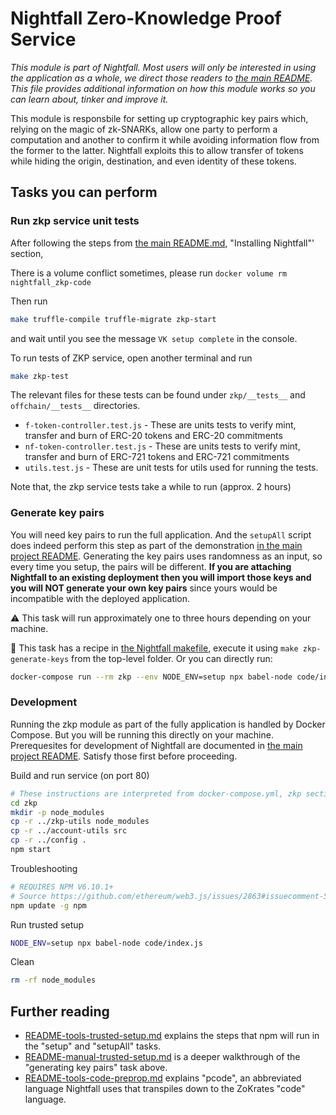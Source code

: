# Nightfall Zero-Knowledge Proof Service

*This module is part of Nightfall. Most users will only be interested in using the application as a whole, we direct those readers to [the main README](../../README.md). This file provides additional information on how this module works so you can learn about, tinker and improve it.*

This module is responsbile for setting up cryptographic key pairs which, relying on the magic of zk-SNARKs, allow one party to perform a computation and another to confirm it while avoiding information flow from the former to the latter. Nightfall exploits this to allow transfer of tokens while hiding the origin, destination, and even identity of these tokens.

## Tasks you can perform

### Run zkp service unit tests

After following the steps from [the main README.md](../README.md), "Installing Nightfall"' section,

There is a volume conflict sometimes, please run `docker volume rm nightfall_zkp-code`

Then run

```sh
make truffle-compile truffle-migrate zkp-start
```

and wait until you see the message `VK setup complete` in the console.

To run tests of ZKP service, open another terminal and run

```sh
make zkp-test
```

The relevant files for these tests can be found under `zkp/__tests__` and `offchain/__tests__`
directories.

- `f-token-controller.test.js` - These are units tests to verify mint, transfer and burn of ERC-20
  tokens and ERC-20 commitments
- `nf-token-controller.test.js` - These are units tests to verify mint, transfer and burn of ERC-721
  tokens and ERC-721 commitments
- `utils.test.js` - These are unit tests for utils used for running the tests.

Note that, the zkp service tests take a while to run (approx. 2 hours)

### Generate key pairs

You will need key pairs to run the full application. And the `setupAll` script does indeed perform this step as part of the demonstration [in the main project README](../README.md). Generating the key pairs uses randomness as an input, so every time you setup, the pairs will be different. **If you are attaching Nightfall to an existing deployment then you will import those keys and you will NOT generate your own key pairs** since yours would be incompatible with the deployed application.

⚠️ This task will run approximately one to three hours depending on your machine.

📖 ​This task has a recipe in [the Nightfall makefile](../Makefile), execute it using `make zkp-generate-keys` from the top-level folder. Or you can directly run:

```sh 
docker-compose run --rm zkp --env NODE_ENV=setup npx babel-node code/index.js
```



### Development

Running the zkp module as part of the fully application is handled by Docker Compose. But you will be running this directly on your machine. Prerequesites for development of Nightfall are documented in [the main project README](../README.md). Satisfy those first before proceeding.

Build and run service (on port 80)

```sh
# These instructions are interpreted from docker-compose.yml, zkp section, and the zkp Dockerfile
cd zkp
mkdir -p node_modules
cp -r ../zkp-utils node_modules
cp -r ../account-utils src
cp -r ../config .
npm start
```

Troubleshooting

```sh
# REQUIRES NPM V6.10.1+
# Source https://github.com/ethereum/web3.js/issues/2863#issuecomment-514226742
npm update -g npm
```

Run trusted setup

```sh
NODE_ENV=setup npx babel-node code/index.js
```

Clean

```sh
rm -rf node_modules
```

## Further reading

* [README-tools-trusted-setup.md](code/README-tools-trusted-setup.md) explains the steps that npm will run in the "setup" and "setupAll" tasks.
* [README-manual-trusted-setup.md](code/README-manual-trusted-setup.md) is a deeper walkthrough of the "generating key pairs" task above.
* [README-tools-code-preprop.md](code/README-tools-code-preprop.md) explains "pcode", an abbreviated language Nightfall uses that transpiles down to the ZoKrates "code" language.